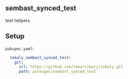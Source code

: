 ## sembast_synced_test

test helpers

## Setup

`pubspec.yaml`:

```yaml
  tekaly_sembast_synced_test:
    git:
      url: https://github.com/tekartikprj/tekaly.git
      path: packages/sembast_synced_test
```
